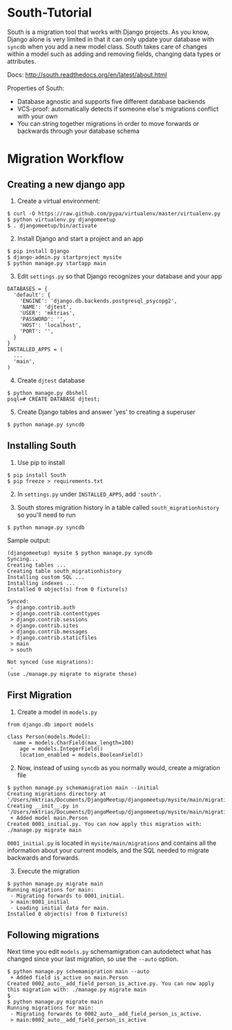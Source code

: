 South-Tutorial
==============

South is a migration tool that works with Django projects. As you know, Django alone is very limited in that it can only update your database with `syncdb` when you add a new model class. South takes care of changes within a model such as adding and removing fields, changing data types or attributes.  

Docs: http://south.readthedocs.org/en/latest/about.html

Properties of South:
- Database agnostic and supports five different database backends
- VCS-proof: automatically detects if someone else's migrations conflict with your own
- You can string together migrations in order to move forwards or backwards through your database schema

# Migration Workflow

## Creating a new django app

1) Create a virtual environment:
```
$ curl -O https://raw.github.com/pypa/virtualenv/master/virtualenv.py
$ python virtualenv.py djangomeetup
$ . djangomeetup/bin/activate
```

2) Install Django and start a project and an app
```
$ pip install Django
$ django-admin.py startproject mysite
$ python manage.py startapp main
```

3) Edit `settings.py` so that Django recognizes your database and your app
```
DATABASES = {
  'default': {
    'ENGINE': 'django.db.backends.postgresql_psycopg2',
    'NAME': 'djtest',
    'USER': 'mktrias',
    'PASSWORD': '',
    'HOST': 'localhost',
    'PORT': '',
  }
}
INSTALLED_APPS = (
  ...
  'main',
)
```

4) Create `djtest` database
```
$ python manage.py dbshell
psql=# CREATE DATABASE djtest; 
```

5) Create Django tables and answer 'yes' to creating a superuser
```
$ python manage.py syncdb
```

## Installing South

1) Use pip to install
```
$ pip install South
$ pip freeze > requirements.txt
```

2) In `settings.py` under `INSTALLED_APPS`, add `'south'`.

3) South stores migration history in a table called `south_migrationhistory` so you'll need to run 
```
$ python manage.py syncdb
```

Sample output:
```
(djangomeetup) mysite $ python manage.py syncdb
Syncing...
Creating tables ...
Creating table south_migrationhistory
Installing custom SQL ...
Installing indexes ...
Installed 0 object(s) from 0 fixture(s)

Synced:
 > django.contrib.auth
 > django.contrib.contenttypes
 > django.contrib.sessions
 > django.contrib.sites
 > django.contrib.messages
 > django.contrib.staticfiles
 > main
 > south

Not synced (use migrations):
 - 
(use ./manage.py migrate to migrate these)
```

## First Migration

1) Create a model in `models.py`
```
from django.db import models

class Person(models.Model):
  name = models.CharField(max_length=100)
	age = models.IntegerField()
	location_enabled = models.BooleanField()
```

2) Now, instead of using `syncdb` as you normally would, create a migration file
```
$ python manage.py schemamigration main --initial
Creating migrations directory at '/Users/mktrias/Documents/DjangoMeetup/djangomeetup/mysite/main/migrations'...
Creating __init__.py in '/Users/mktrias/Documents/DjangoMeetup/djangomeetup/mysite/main/migrations'...
 + Added model main.Person
Created 0001_initial.py. You can now apply this migration with: ./manage.py migrate main
```

`0001_initial.py` is located in `mysite/main/migrations` and contains all the information about your current models, and the SQL needed to migrate backwards and forwards.

3) Execute the migration
```
$ python manage.py migrate main
Running migrations for main:
 - Migrating forwards to 0001_initial.
 > main:0001_initial
 - Loading initial data for main.
Installed 0 object(s) from 0 fixture(s)
```

## Following migrations

Next time you edit `models.py` schemamigration can autodetect what has changed since your last migration, so use the `--auto` option.
```
$ python manage.py schemamigration main --auto
 + Added field is_active on main.Person
Created 0002_auto__add_field_person_is_active.py. You can now apply this migration with: ./manage.py migrate main
$
$ python manage.py migrate main
Running migrations for main:
 - Migrating forwards to 0002_auto__add_field_person_is_active.
 > main:0002_auto__add_field_person_is_active
```


